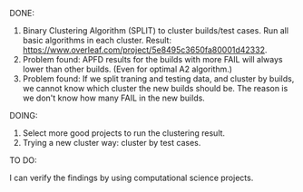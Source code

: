 DONE:

1. Binary Clustering Algorithm (SPLIT) to cluster builds/test cases. Run all basic algorithms in each cluster. 
Result: https://www.overleaf.com/project/5e8495c3650fa80001d42332.
2. Problem found: APFD results for the builds with more FAIL will always lower than other builds. (Even for optimal A2 algorithm.)
3. Problem found: If we split traning and testing data, and cluster by builds, we cannot know which cluster the new builds should be.
The reason is we don't know how many FAIL in the new builds.

DOING:

1. Select more good projects to run the clustering result.
2. Trying a new cluster way: cluster by test cases.

TO DO:

I can verify the findings by using computational science projects.
